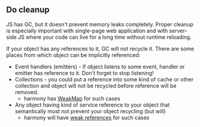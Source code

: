 ## Do cleanup

JS has GC, but it doesn't prevent memory leaks completely.
Proper cleanup is especially important with single-page web application and with server-side JS where your code can live for a long time without runtime reloading.

If your object has any references to it, GC will not recycle it. There are some places from which object can be implicitly referenced:

* Event handlers (emitters) - if object listens to some event, handler or emitter has reference to it. Don't forget to stop listening!
* Collections - you could put a reference into some kind of cache or other collection and object will not be recycled before reference will be removed.
	* harmony has [WeakMap](http://wiki.ecmascript.org/doku.php?id=harmony:weak_maps) for such cases
* Any object having kind of service reference to your object that semantically must not prevent your object recycling (but will)
	* harmony will have [weak references](http://wiki.ecmascript.org/doku.php?id=strawman:weak_references) for such cases
